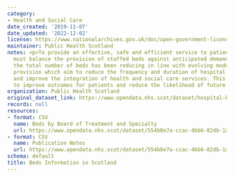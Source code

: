 ```yaml
---
category:
- Health and Social Care
date_created: '2019-11-07'
date_updated: '2022-12-02'
license: https://www.nationalarchives.gov.uk/doc/open-government-licence/version/3/
maintainer: Public Health Scotland
notes: <p>To provide an effective, safe and efficient service to patients, hospitals
  must balance the provision of staffed beds against anticipated demand. Historically,
  the total number of beds has been reducing in line with evolving models of healthcare
  provision which aim to reduce the frequency and duration of hospital admissions
  and improve the integration of health and social care services. This strategy aims
  to improve outcomes for patients and reduce the likelihood of future hospital admissions.\r\n</p>
organization: Public Health Scotland
original_dataset_link: https://www.opendata.nhs.scot/dataset/hospital-beds-information
records: null
resources:
- format: CSV
  name: Beds by Board of Treatment and Specialty
  url: https://www.opendata.nhs.scot/dataset/554b0e7a-ccac-4bb6-82db-1a8b306fcb36/resource/f272bb7d-5320-4491-84c1-614a2c064007/download/beds_by_nhs_board_of_treatment_and_specialty.csv
- format: CSV
  name: Publication Notes
  url: https://www.opendata.nhs.scot/dataset/554b0e7a-ccac-4bb6-82db-1a8b306fcb36/resource/25bdc37b-4a77-4ff8-9b3a-edaba6e1c613/download/notes.csv
schema: default
title: Beds Information in Scotland
---
```

